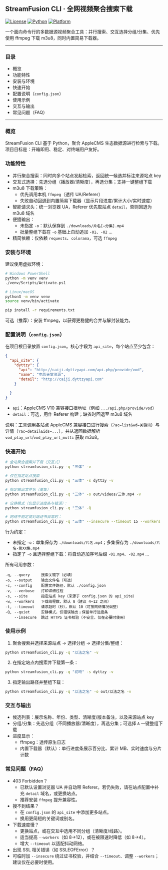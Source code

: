## StreamFusion CLI · 全网视频聚合搜索下载

[![License](https://img.shields.io/badge/License-MIT-blue.svg)](LICENSE)
[![Python](https://img.shields.io/badge/Python-3.8%2B-3776AB.svg)](https://www.python.org/)
[![Platform](https://img.shields.io/badge/Platform-Windows%20%7C%20Linux%20%7C%20macOS-2ea44f.svg)](#)

一个面向命令行的多数据源视频聚合工具：并行搜索、交互选择分组/分集、优先使用 ffmpeg 下载 m3u8，同时内置简易下载器。

---

### 目录

- 概览
- 功能特性
- 安装与环境
- 快速开始
- 配置说明（`config.json`）
- 使用示例
- 交互与输出
- 常见问题（FAQ）

---

### 概览

StreamFusion CLI 基于 Python，聚合 AppleCMS 生态数据源进行检索与下载。项目目标是：开箱即用、稳定、对终端用户友好。

### 功能特性

- 并行聚合搜索：同时向多个站点发起检索，返回统一候选并标注来源站点 key
- 交互式选择：先选分组（播放器/清晰度），再选分集；支持一键整组下载
- m3u8 下载策略：
  - 优先调用本机 `ffmpeg`（透传 UA/Referer）
  - 失败自动回退到内置简易下载器（显示片段进度/累计大小/实时速度）
- 智能请求头：统一浏览器 UA，Referer 优先取站点 `detail`，否则回退为 m3u8 域名
- 便捷输出：
  - 未指定 `-o`：默认保存到 `./downloads/片名[–分集].mp4`
  - 批量整组下载在 `-o` 基础上自动追加 `-01`、`-02` …
- 精简依赖：仅依赖 `requests`、`colorama`，可选 `ffmpeg`

### 安装与环境

建议使用虚拟环境：

```bash
# Windows PowerShell
python -m venv venv
./venv/Scripts/Activate.ps1

# Linux/macOS
python3 -m venv venv
source venv/bin/activate

pip install -r requirements.txt
```

可选（推荐）：安装 ffmpeg，以获得更稳健的合并与解封装能力。

### 配置说明（`config.json`）

在项目根目录放置 `config.json`。核心字段为 `api_site`，每个站点至少包含：

```json
{
  "api_site": {
    "dyttzy": {
      "api": "http://caiji.dyttzyapi.com/api.php/provide/vod",
      "name": "电影天堂资源",
      "detail": "http://caiji.dyttzyapi.com"
    }
    
  }
}
```

- `api`：AppleCMS V10 兼容接口根地址（例如 `.../api.php/provide/vod`）
- `detail`：可选，用作 Referer 构建；缺省时回退至 m3u8 域名

说明：工具调用各站点 AppleCMS 兼容接口进行搜索（`?ac=list&wd=关键词`）与详情（`?ac=detail&ids=...`），并从返回数据解析 `vod_play_url`/`vod_play_url_multi` 获取 m3u8。

### 快速开始

```bash
# 全站聚合搜索并下载（交互式）
python streamfusion_cli.py -q "三体" -v

# 仅在指定站点搜索
python streamfusion_cli.py -q "三体" -s dyttzy -v

# 指定输出文件名（单集）
python streamfusion_cli.py -q "三体" -o out/videos/三体.mp4 -v

# 安静模式（仅显示进度条与错误）：
python streamfusion_cli.py -q "三体" -Q

# 网络不稳定或对端证书异常时：
python streamfusion_cli.py -q "三体" --insecure --timeout 15 --workers 6 -Q
```

行为约定：

- 未指定 `-o`：单集保存为 `./downloads/片名.mp4`；多集保存为 `./downloads/片名-第XX集.mp4`
- 指定了 `-o` 且选择整组下载：将自动追加序号后缀 `-01.mp4`、`-02.mp4` …

所有可用参数：

```text
-q, --query     搜索关键字（必填）
-o, --output    输出文件名（可选）
-c, --config    配置文件路径，默认 ./config.json
-v, --verbose   打印详细过程
-s, --site      指定站点 key（来源于 config.json 的 api_site）
-w, --workers   下载线程数，默认 8（建议 4–12 之间）
-t, --timeout   请求超时（秒），默认 10（可按网络情况调整）
-Q, --quiet     安静模式，仅错误输出；保留单行进度条
    --insecure  跳过 HTTPS 证书校验（不安全，仅在必要时使用）
```

### 使用示例

1) 聚合搜索并选择来源站点 → 选择分组 → 选择分集/整组：

```bash
python streamfusion_cli.py -q "以法之名" -v
```

2) 在指定站点内搜索并下载第一条：

```bash
python streamfusion_cli.py -q "初吻" -s dyttzy -v
```

3) 指定输出路径并整组下载：

```bash
python streamfusion_cli.py -q "以法之名" -o out/以法之名 -v
```

### 交互与输出

- 候选列表：展示名称、年份、类型、清晰度/版本备注，以及来源站点 key
- 分组/分集：先选分组（不同播放器/清晰度），再选分集；可选择 `A` 一键整组下载
- 进度显示：
  - ffmpeg：透传原生日志
  - 内置下载器（默认）：单行进度条展示百分比、累计 MB、实时速度与分片计数

### 常见问题（FAQ）

- 403 Forbidden？
  - 已默认设置浏览器 UA 并自动带 Referer。若仍失败，请在站点配置中补充 `detail` 域名，或更换站点。
  - 推荐安装 `ffmpeg` 提升兼容性。
- 搜不到结果？
  - 在 `config.json` 的 `api_site` 中添加更多站点。
  - 换用更简短的关键词或别名。
- 下载速度慢？
  - 更换站点，或在交互中选用不同分组（清晰度/线路）。
  - 适当提高 `--workers`（如 8→12），或在被限速时降低（如 8→4）。
  - 增大 `--timeout` 以适配抖动网络。
 - 出现 SSL 相关错误（如 SSLEOFError）？
  - 可临时加 `--insecure` 绕过证书校验，并结合 `--timeout`、调整 `--workers`；建议仅在必要时使用。
